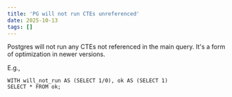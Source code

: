 ```yaml
---
title: 'PG will not run CTEs unreferenced'
date: 2025-10-13
tags: []
---
```


Postgres will not run any CTEs not referenced in the main query. It's a form of optimization in newer versions.

E.g.,

```
WITH will_not_run AS (SELECT 1/0), ok AS (SELECT 1)
SELECT * FROM ok;
```


